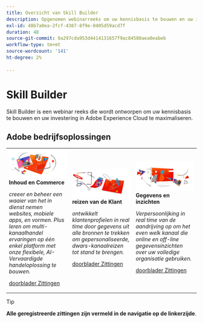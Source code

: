 ```yaml
---
title: Overzicht van Skill Builder
description: Opgenomen webinarreeks om uw kennisbasis te bouwen en uw investering in Adobe Experience Cloud te maximaliseren.
exl-id: 48b7a0ea-2fcf-4387-8f9e-0405d59acd7f
duration: 48
source-git-commit: 9a297cda953d4414131657f9ac84580aea0eabeb
workflow-type: tm+mt
source-wordcount: '141'
ht-degree: 2%

---
```


# Skill Builder

Skill Builder is een webinar reeks die wordt ontworpen om uw kennisbasis te bouwen en uw investering in Adobe Experience Cloud te maximaliseren.

## Adobe bedrijfsoplossingen

<table>
<tr>
  <td>
    <img alt="Content en commerce" src="assets/commerce.png" />
    <div>
      <strong> Inhoud en Commerce </strong>
    </div>
    <p>
    <em> creeer en beheer een waaier van het in dienst nemen websites, mobiele apps, en vormen. Plus leren om multi-kanaalhandel ervaringen op één enkel platform met onze flexibele, AI-Vervaardigde handeloplossing te bouwen.</em>
    <p>
    <a href="https://experienceleague.adobe.com/docs/events/skill-builder-recordings/content-and-commerce/overview.html" class="spectrum-Button spectrum-Button--outline spectrum-Button--primary spectrum-Button--sizeM">
      <span class="spectrum-Button-label has-no-wrap has-text-weight-bold"> doorblader Zittingen </span>
    </a>
  </td>
  <td>
    <img alt="Reizen van klanten" src="assets/customer-journey.png" />
    <div>
      <strong> reizen van de Klant </strong>
    </div>
    <p>
    <em> ontwikkelt klantenprofielen in real time door gegevens uit alle bronnen te trekken om gepersonaliseerde, dwars-kanaalreizen tot stand te brengen.</em>
    <p>
    <a href="https://experienceleague.adobe.com/docs/events/skill-builder-recordings/customer-journeys/overview.html" class="spectrum-Button spectrum-Button--outline spectrum-Button--primary spectrum-Button--sizeM">
      <span class="spectrum-Button-label has-no-wrap has-text-weight-bold"> doorblader Zittingen </span>
    </a>
  </td>
  <td>
    <img alt="Gegevens en inzichten" src="assets/data-insights.png" />
    <div>
      <strong> Gegevens en inzichten </strong>
    </div>
    <p>
    <em> Verpersoonlijking in real time van de aandrijving op om het even welk kanaal die online en off-line gegevensinzichten over uw volledige organisatie gebruiken.</em>
    <p>
    <a href="https://experienceleague.adobe.com/docs/events/skill-builder-recordings/data-and-insights/overview.html" class="spectrum-Button spectrum-Button--outline spectrum-Button--primary spectrum-Button--sizeM">
      <span class="spectrum-Button-label has-no-wrap has-text-weight-bold"> doorblader Zittingen </span>
    </a>
  </td>  
</tr>
</table>

>[!TIP]
>
>**Alle geregistreerde zittingen zijn vermeld in de navigatie op de linkerzijde**.

